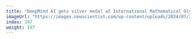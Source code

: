 ```yaml
---
title: "DeepMind AI gets silver medal at International Mathematical Olympiad"
imageUrl: "https://images.newscientist.com/wp-content/uploads/2024/07/25144939/SEI_214089039.jpg?width=788"
index: 197
weight: 197
---
```

